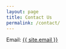 ```yaml
---
layout: page
title: Contact Us
permalink: /contact/
---
```


Email: <a href="mailto:{{ site.email }}">{{ site.email }}</a>